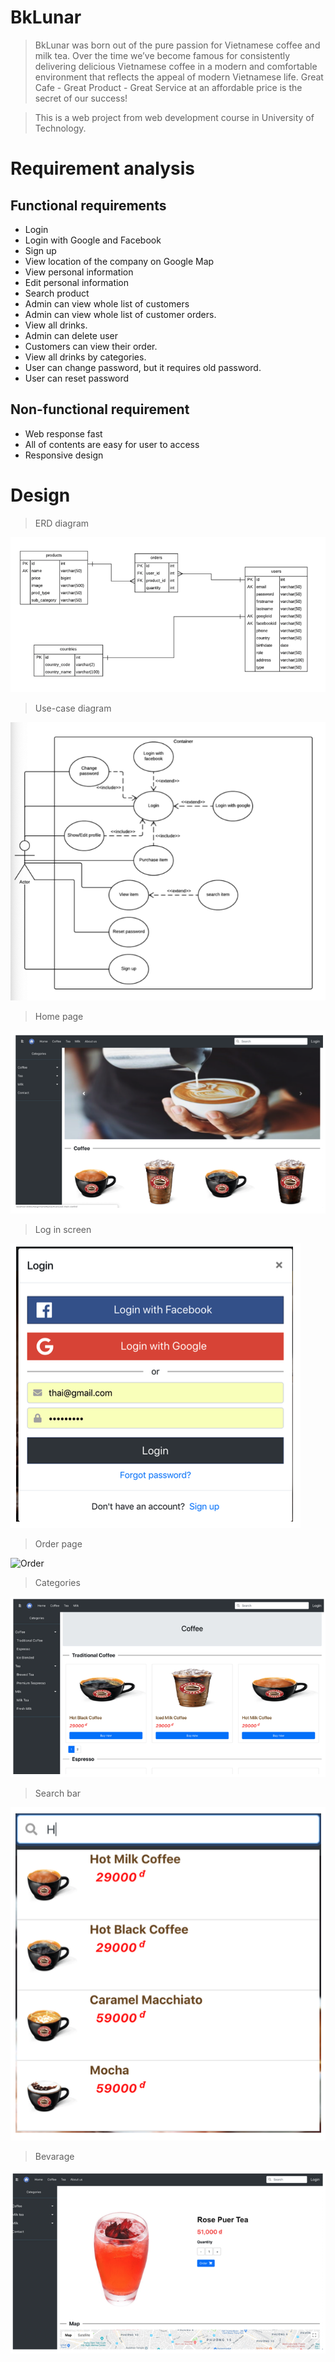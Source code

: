 # BkLunar
> BkLunar was born out of the pure passion for Vietnamese coffee and milk tea. Over the time we’ve become famous for consistently delivering delicious Vietnamese coffee in a modern and comfortable environment that reflects the appeal of modern Vietnamese life. Great Cafe - Great Product - Great Service at an affordable price is the secret of our success!

> This is a web project from web development course in University of Technology.



# Requirement analysis

  ## Functional requirements
  * Login
  * Login with Google and Facebook
  * Sign up
  * View location of the company on Google Map
  * View personal information
  * Edit personal information
  * Search product
  * Admin can view whole list of customers
  * Admin can view whole list of customer orders.
  * View all drinks.
  * Admin can delete user
  * Customers can view their order.
  * View all drinks by categories.
  * User can change password, but it requires old password.
  * User can reset password
    
  ## Non-functional requirement
  * Web response fast
  * All of contents are easy for user to access
  * Responsive design


# Design

> ERD diagram

![ERD diagram](https://github.com/NguyenNg1802/BkLunar/blob/master/Images/erd.png)


> Use-case diagram

![Use-case diagram](https://github.com/NguyenNg1802/BkLunar/blob/master/Images/usecase.png)


> Home page

![Home page](https://github.com/NguyenNg1802/BkLunar/blob/master/Images/main.png)



> Log in screen

![Login](https://github.com/NguyenNg1802/BkLunar/blob/master/Images/login.png)



> Order page

![Order](https://github.com/NguyenNg1802/BkLunar/blob/master/Images/order.png)



> Categories

![Category](https://github.com/NguyenNg1802/BkLunar/blob/master/Images/category.png)


> Search bar

![Search](https://github.com/NguyenNg1802/BkLunar/blob/master/Images/search.png)

> Bevarage

![Bevarage](https://github.com/NguyenNg1802/BkLunar/blob/master/Images/product.png)


